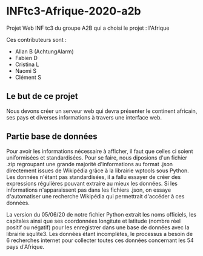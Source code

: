 # INFtc3-Afrique-2020-a2b

Projet Web INF tc3 du groupe A2B qui a choisi le projet : l'Afrique

Ces contributeurs sont :

- Allan B (AchtungAlarm)
- Fabien D
- Cristina L
- Naomi S
- Clément S

## Le but de ce projet

Nous devons créer un serveur web qui devra présenter le continent africain, ses pays et diverses informations à travers une interface web. 

## Partie base de données

Pour avoir les informations nécessaire à afficher, il faut que celles ci soient uniformisées et standardisées. Pour se faire, nous diposions d'un fichier .zip regroupant une grande majorité d'informations au format .json directement issues de Wikipédia grâce à la librairie wptools sous Python. Les données n'étant pas standardisées, il a fallu essayer de créer des expressions régulières pouvant extraire au mieux les données. Si les informations n'apparaissent pas dans les fichiers .json, on essaye d'automatiser une recherche Wikipédia qui permettrait d'accéder à ces données.

La version du 05/06/20 de notre fichier Python extrait les noms officiels, les capitales ainsi que ses coordonnées longitute et latitude (nombre réel positif ou négatif) pour les enregistrer dans une base de données avec la librairie squlite3. Les données étant incomplètes, le processus a besoin de 6 recherches internet pour collecter toutes ces données concernant les 54 pays d'Afrique.
